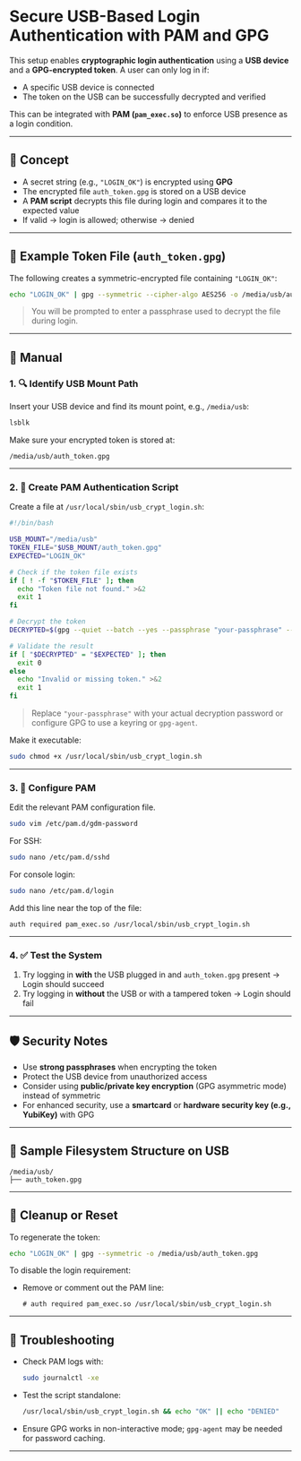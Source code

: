 # Secure USB-Based Login Authentication with PAM and GPG

This setup enables **cryptographic login authentication** using a **USB device** and a **GPG-encrypted token**. A user can only log in if:

- A specific USB device is connected
- The token on the USB can be successfully decrypted and verified

This can be integrated with **PAM (`pam_exec.so`)** to enforce USB presence as a login condition.

---

## 🔐 Concept

- A secret string (e.g., `"LOGIN_OK"`) is encrypted using **GPG**
- The encrypted file `auth_token.gpg` is stored on a USB device
- A **PAM script** decrypts this file during login and compares it to the expected value
- If valid → login is allowed; otherwise → denied

---

## 📂 Example Token File (`auth_token.gpg`)

The following creates a symmetric-encrypted file containing `"LOGIN_OK"`:

```bash
echo "LOGIN_OK" | gpg --symmetric --cipher-algo AES256 -o /media/usb/auth_token.gpg
```

> You will be prompted to enter a passphrase used to decrypt the file during login.

---

## 📜 Manual

### 1. 🔍 Identify USB Mount Path

Insert your USB device and find its mount point, e.g., `/media/usb`:

```bash
lsblk
```

Make sure your encrypted token is stored at:

```text
/media/usb/auth_token.gpg
```

---

### 2. 📜 Create PAM Authentication Script

Create a file at `/usr/local/sbin/usb_crypt_login.sh`:

```bash
#!/bin/bash

USB_MOUNT="/media/usb"
TOKEN_FILE="$USB_MOUNT/auth_token.gpg"
EXPECTED="LOGIN_OK"

# Check if the token file exists
if [ ! -f "$TOKEN_FILE" ]; then
  echo "Token file not found." >&2
  exit 1
fi

# Decrypt the token
DECRYPTED=$(gpg --quiet --batch --yes --passphrase "your-passphrase" --decrypt "$TOKEN_FILE" 2>/dev/null)

# Validate the result
if [ "$DECRYPTED" = "$EXPECTED" ]; then
  exit 0
else
  echo "Invalid or missing token." >&2
  exit 1
fi
```

> Replace `"your-passphrase"` with your actual decryption password or configure GPG to use a keyring or `gpg-agent`.

Make it executable:

```bash
sudo chmod +x /usr/local/sbin/usb_crypt_login.sh
```

---

### 3. 🔐 Configure PAM

Edit the relevant PAM configuration file.
```bash
sudo vim /etc/pam.d/gdm-password
```
For SSH:
```bash
sudo nano /etc/pam.d/sshd
```

For console login:
```bash
sudo nano /etc/pam.d/login
```

Add this line near the top of the file:

```pam
auth required pam_exec.so /usr/local/sbin/usb_crypt_login.sh
```

---

### 4. ✅ Test the System

1. Try logging in **with** the USB plugged in and `auth_token.gpg` present → Login should succeed
2. Try logging in **without** the USB or with a tampered token → Login should fail

---

## 🛡️ Security Notes

- Use **strong passphrases** when encrypting the token
- Protect the USB device from unauthorized access
- Consider using **public/private key encryption** (GPG asymmetric mode) instead of symmetric
- For enhanced security, use a **smartcard** or **hardware security key (e.g., YubiKey)** with GPG

---

## 📁 Sample Filesystem Structure on USB

```text
/media/usb/
├── auth_token.gpg
```

---

## 🔄 Cleanup or Reset

To regenerate the token:

```bash
echo "LOGIN_OK" | gpg --symmetric -o /media/usb/auth_token.gpg
```

To disable the login requirement:

- Remove or comment out the PAM line:
  ```pam
  # auth required pam_exec.so /usr/local/sbin/usb_crypt_login.sh
  ```

---

## 🧪 Troubleshooting

- Check PAM logs with:
  ```bash
  sudo journalctl -xe
  ```

- Test the script standalone:
  ```bash
  /usr/local/sbin/usb_crypt_login.sh && echo "OK" || echo "DENIED"
  ```

- Ensure GPG works in non-interactive mode; `gpg-agent` may be needed for password caching.

---
